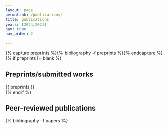```yaml
---
layout: page
permalink: /publications/
title: publications
years: [2024,2023]
nav: true
nav_order: 2

---
```



<!-- Preprints/Submitted Works -->
{% capture preprints %}{% bibliography -f preprints %}{% endcapture %}
{% if preprints != blank %}
<div class="publications">
  <h2 class="bibliography-title">Preprints/submitted works</h2>
  {{ preprints }}
</div>
{% endif %}

<div class="publications">
  <h2 class="bibliography-title">Peer-reviewed publications</h2>
  {% bibliography -f papers %}
</div>
